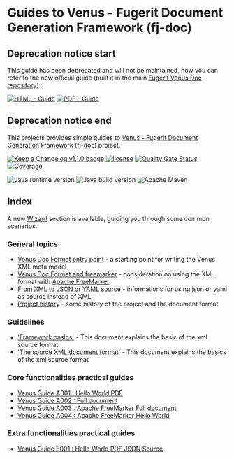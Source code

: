 # Guides to Venus - Fugerit Document Generation Framework (fj-doc)  

## Deprecation notice start

This guide has been deprecated and will not be maintained, now you can refer to the new official guide
(built it in the main [Fugerit Venus Doc repository](https://github.com/fugerit-org/fj-doc)) :

[![HTML - Guide](https://img.shields.io/badge/HTML-Guide-blue?style=for-the-badge)](https://venusdocs.fugerit.org/guide/ "Go to project HTML documentation")
[![PDF - Guide](https://img.shields.io/badge/PDF-Guide-red?style=for-the-badge)](https://venusdocs.fugerit.org/guide/fj-doc-guide.pdf "Go to project PDF documentation")

## Deprecation notice end

This projects provides simple guides to [Venus - Fugerit Document Generation Framework (fj-doc)](https://github.com/fugerit-org/fj-doc) project.

[![Keep a Changelog v1.1.0 badge](https://img.shields.io/badge/changelog-Keep%20a%20Changelog%20v1.1.0-%23E05735)](https://github.com/fugerit-org/fj-doc-guides/blob/main/CHANGELOG.md) 
[![license](https://img.shields.io/badge/License-Apache%20License%202.0-teal.svg)](https://opensource.org/licenses/Apache-2.0) 
[![Quality Gate Status](https://sonarcloud.io/api/project_badges/measure?project=fugerit-org_fj-doc-guides&metric=alert_status)](https://sonarcloud.io/summary/new_code?id=fugerit-org_fj-doc-guides)
[![Coverage](https://sonarcloud.io/api/project_badges/measure?project=fugerit-org_fj-doc-guides&metric=coverage)](https://sonarcloud.io/summary/new_code?id=fugerit-org_fj-doc-guides)

![Java runtime version](https://img.shields.io/badge/run%20on-java%208+-%23113366.svg?style=for-the-badge&logo=openjdk&logoColor=white)
![Java build version](https://img.shields.io/badge/build%20on-java%2011+-%23ED8B00.svg?style=for-the-badge&logo=openjdk&logoColor=white)
![Apache Maven](https://img.shields.io/badge/Apache%20Maven-3.9.0+-C71A36?style=for-the-badge&logo=Apache%20Maven&logoColor=white)

## Index

A new [Wizard](src/docs/wizard/index.md) section is available, guiding you through some common scenarios.

### General topics

- [Venus Doc Format entry point](src/docs/common/doc_format_summary.md) - a starting point for writing the Venus XML meta model
- [Venus Doc Format and freemarker](src/docs/common/doc_format_freemarker.md) - consideration on using the XML format with [Apache FreeMarker](https://freemarker.apache.org/)
- [From XML to JSON or YAML source](src/docs/common/doc_from_xml_to_json_or_yaml.md) - informations for using json or yaml as source instead of XML
- [Project history](src/docs/common/history.md) - some history of the project and the document format

### Guidelines

- ['Framework basics'](src/docs/guidelines/G001_basics.md) - This document explains the basic of the xml source format
- ['The source XML document format'](src/docs/guidelines/G002_xml_format.md) - This document explains the basics of the xml source format

### Core functionalities practical guides

- [Venus Guide A001 : Hello World PDF](fj-doc-guides-A001-hello-world-pdf/README.md)
- [Venus Guide A002 : Full document](fj-doc-guides-A002-full-document/README.md)
- [Venus Guide A003 : Apache FreeMarker Full document](fj-doc-guides-A003-full-document-freemarker/README.md)
- [Venus Guide A004 : Apache FreeMarker Hello World](fj-doc-guides-A004-freemarker-hello-world/README.md)

### Extra functionalities practical guides

- [Venus Guide E001 : Hello World PDF JSON Source](fj-doc-guides-E001-hello-world-pdf-json-source/README.md)

